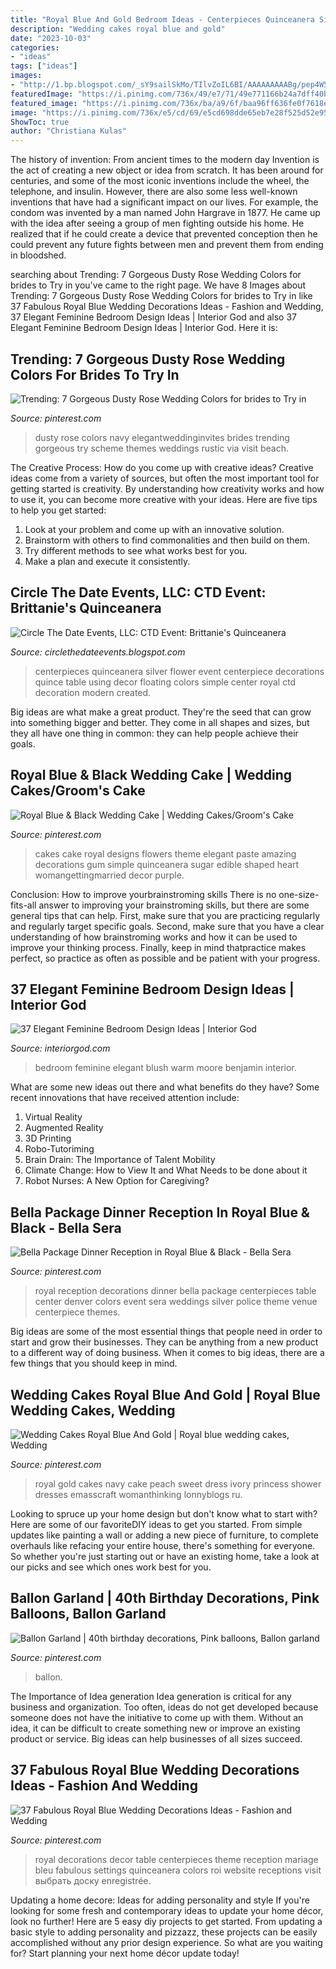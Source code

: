 ```yaml
---
title: "Royal Blue And Gold Bedroom Ideas - Centerpieces Quinceanera Silver Flower Event Centerpiece Decorations Quince Table Using Decor Floating Colors Simple Center Royal Ctd Decoration Modern Created"
description: "Wedding cakes royal blue and gold"
date: "2023-10-03"
categories:
- "ideas"
tags: ["ideas"]
images:
- "http://1.bp.blogspot.com/_sY9sailSkMo/TIlvZoIL6BI/AAAAAAAAABg/pep4W5b4e8Y/s400/brittanie034.JPG"
featuredImage: "https://i.pinimg.com/736x/49/e7/71/49e771166b24a7dff40b67dcaa8667a1.jpg"
featured_image: "https://i.pinimg.com/736x/ba/a9/6f/baa96ff636fe0f7618e6060f13f857c8.jpg"
image: "https://i.pinimg.com/736x/e5/cd/69/e5cd698dde65eb7e28f525d52e955378.jpg"
ShowToc: true
author: "Christiana Kulas"
---
```



The history of invention: From ancient times to the modern day
Invention is the act of creating a new object or idea from scratch. It has been around for centuries, and some of the most iconic inventions include the wheel, the telephone, and insulin. However, there are also some less well-known inventions that have had a significant impact on our lives. For example, the condom was invented by a man named John Hargrave in 1877. He came up with the idea after seeing a group of men fighting outside his home. He realized that if he could create a device that prevented conception then he could prevent any future fights between men and prevent them from ending in bloodshed.

	

		
searching about Trending: 7 Gorgeous Dusty Rose Wedding Colors for brides to Try in you've came to the right page. We have 8 Images about Trending: 7 Gorgeous Dusty Rose Wedding Colors for brides to Try in like 37 Fabulous Royal Blue Wedding Decorations Ideas - Fashion and Wedding, 37 Elegant Feminine Bedroom Design Ideas | Interior God and also 37 Elegant Feminine Bedroom Design Ideas | Interior God. Here it is:
		
    
## Trending: 7 Gorgeous Dusty Rose Wedding Colors For Brides To Try In

<img loading=lazy src="https://i.pinimg.com/736x/ba/a9/6f/baa96ff636fe0f7618e6060f13f857c8.jpg" onerror="this.onerror=null;this.src='https://tse4.mm.bing.net/th?id=OIP.AJTvwlIOzNAKdMsrxmVrzwHaPn&amp;pid=15.1';" alt="Trending: 7 Gorgeous Dusty Rose Wedding Colors for brides to Try in">

_Source: pinterest.com_

>dusty rose colors navy elegantweddinginvites brides trending gorgeous try scheme themes weddings rustic via visit beach. 

	

The Creative Process: How do you come up with creative ideas?
Creative ideas come from a variety of sources, but often the most important tool for getting started is creativity. By understanding how creativity works and how to use it, you can become more creative with your ideas. Here are five tips to help you get started: 
1. Look at your problem and come up with an innovative solution.
2. Brainstorm with others to find commonalities and then build on them. 
3. Try different methods to see what works best for you. 
4. Make a plan and execute it consistently. 

    
## Circle The Date Events, LLC: CTD Event: Brittanie&#039;s Quinceanera

<img loading=lazy src="http://1.bp.blogspot.com/_sY9sailSkMo/TIlvZoIL6BI/AAAAAAAAABg/pep4W5b4e8Y/s400/brittanie034.JPG" onerror="this.onerror=null;this.src='https://tse2.mm.bing.net/th?id=OIP.zuojhDTk1PRLrk53y2pREAAAAA&amp;pid=15.1';" alt="Circle The Date Events, LLC: CTD Event: Brittanie&#039;s Quinceanera">

_Source: circlethedateevents.blogspot.com_

>centerpieces quinceanera silver flower event centerpiece decorations quince table using decor floating colors simple center royal ctd decoration modern created. 

	

Big ideas are what make a great product. They're the seed that can grow into something bigger and better. They come in all shapes and sizes, but they all have one thing in common: they can help people achieve their goals.

    
## Royal Blue &amp; Black Wedding Cake | Wedding Cakes/Groom&#039;s Cake

<img loading=lazy src="https://s-media-cache-ak0.pinimg.com/736x/be/11/02/be110211fd44264ca8fda27eee6c8329.jpg" onerror="this.onerror=null;this.src='https://tse3.mm.bing.net/th?id=OIP.no503EhJv-zKfkU87j0UWgHaJ6&amp;pid=15.1';" alt="Royal Blue &amp; Black Wedding Cake | Wedding Cakes/Groom&#039;s Cake">

_Source: pinterest.com_

>cakes cake royal designs flowers theme elegant paste amazing decorations gum simple quinceanera sugar edible shaped heart womangettingmarried decor purple. 

	

Conclusion: How to improve yourbrainstroming skills
There is no one-size-fits-all answer to improving your brainstroming skills, but there are some general tips that can help. First, make sure that you are practicing regularly and regularly target specific goals. Second, make sure that you have a clear understanding of how brainstroming works and how it can be used to improve your thinking process. Finally, keep in mind thatpractice makes perfect, so practice as often as possible and be patient with your progress.

    
## 37 Elegant Feminine Bedroom Design Ideas | Interior God

<img loading=lazy src="http://interiorgod.com/wp-content/uploads/2016/06/benjamin-moore-warm-blush.jpg" onerror="this.onerror=null;this.src='https://tse4.mm.bing.net/th?id=OIP.bJTFrq2Mbr-1naJHDCvSagHaJ4&amp;pid=15.1';" alt="37 Elegant Feminine Bedroom Design Ideas | Interior God">

_Source: interiorgod.com_

>bedroom feminine elegant blush warm moore benjamin interior. 

	

What are some new ideas out there and what benefits do they have?
Some recent innovations that have received attention include: 
1. Virtual Reality 
2. Augmented Reality 
3. 3D Printing 
4. Robo-Tutoriming 
5. Brain Drain: The Importance of Talent Mobility 
6. Climate Change: How to View It and What Needs to be done about it 
7. Robot Nurses: A New Option for Caregiving?

    
## Bella Package Dinner Reception In Royal Blue &amp; Black - Bella Sera

<img loading=lazy src="https://i.pinimg.com/736x/c2/6e/a5/c26ea509c3e4103f4a9b9fdb660577fa--royal-blue-wedding-decorations-royal-blue-weddings.jpg" onerror="this.onerror=null;this.src='https://tse3.mm.bing.net/th?id=OIP.lnzWx2uXdJI320pBfWZbhAAAAA&amp;pid=15.1';" alt="Bella Package Dinner Reception in Royal Blue &amp; Black - Bella Sera">

_Source: pinterest.com_

>royal reception decorations dinner bella package centerpieces table center denver colors event sera weddings silver police theme venue centerpiece themes. 

	

Big ideas are some of the most essential things that people need in order to start and grow their businesses. They can be anything from a new product to a different way of doing business. When it comes to big ideas, there are a few things that you should keep in mind. 

    
## Wedding Cakes Royal Blue And Gold | Royal Blue Wedding Cakes, Wedding

<img loading=lazy src="https://i.pinimg.com/736x/c8/e6/bb/c8e6bbb4e4b4cfa81375768b67a05441.jpg" onerror="this.onerror=null;this.src='https://tse3.mm.bing.net/th?id=OIP.MvUqKa61yNFU9XepnetIbQHaIQ&amp;pid=15.1';" alt="Wedding Cakes Royal Blue And Gold | Royal blue wedding cakes, Wedding">

_Source: pinterest.com_

>royal gold cakes navy cake peach sweet dress ivory princess shower dresses emasscraft womanthinking lonnyblogs ru. 

	

Looking to spruce up your home design but don't know what to start with? Here are some of our favoriteDIY ideas to get you started. From simple updates like painting a wall or adding a new piece of furniture, to complete overhauls like refacing your entire house, there's something for everyone. So whether you're just starting out or have an existing home, take a look at our picks and see which ones work best for you.

    
## Ballon Garland | 40th Birthday Decorations, Pink Balloons, Ballon Garland

<img loading=lazy src="https://i.pinimg.com/736x/49/e7/71/49e771166b24a7dff40b67dcaa8667a1.jpg" onerror="this.onerror=null;this.src='https://tse4.mm.bing.net/th?id=OIP.vv1BXhMY3BkJI7e3ld8ZYwHaKn&amp;pid=15.1';" alt="Ballon Garland | 40th birthday decorations, Pink balloons, Ballon garland">

_Source: pinterest.com_

>ballon. 

	

The Importance of Idea generation
Idea generation is critical for any business and organization. Too often, ideas do not get developed because someone does not have the initiative to come up with them. Without an idea, it can be difficult to create something new or improve an existing product or service. Big ideas can help businesses of all sizes succeed.

    
## 37 Fabulous Royal Blue Wedding Decorations Ideas - Fashion And Wedding

<img loading=lazy src="https://i.pinimg.com/736x/e5/cd/69/e5cd698dde65eb7e28f525d52e955378.jpg" onerror="this.onerror=null;this.src='https://tse1.mm.bing.net/th?id=OIP.QzjQlWDHjpLYJauTCTT5hgHaLG&amp;pid=15.1';" alt="37 Fabulous Royal Blue Wedding Decorations Ideas - Fashion and Wedding">

_Source: pinterest.com_

>royal decorations decor table centerpieces theme reception mariage bleu fabulous settings quinceanera colors roi website receptions visit выбрать доску enregistrée. 

	

Updating a home decore: Ideas for adding personality and style
If you're looking for some fresh and contemporary ideas to update your home décor, look no further! Here are 5 easy diy projects to get started. From updating a basic style to adding personality and pizzazz, these projects can be easily accomplished without any prior design experience. So what are you waiting for? Start planning your next home décor update today!

